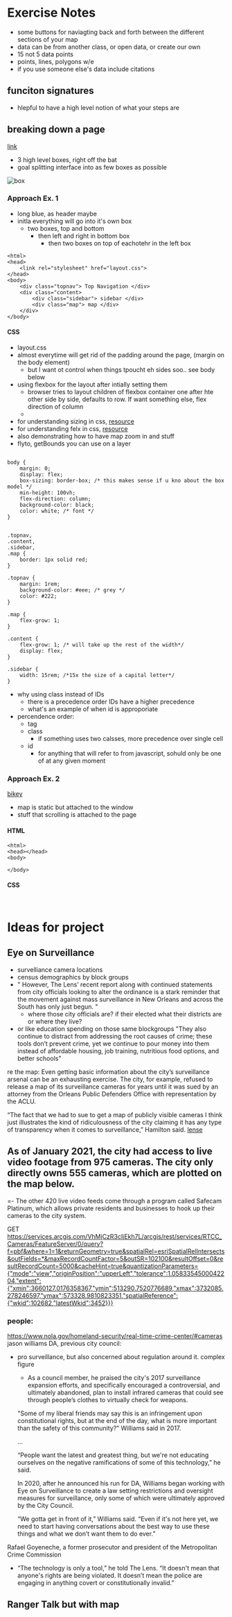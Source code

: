# Exercise Notes
- some buttons for naviagting back and forth between the different sections of your map
- data can be from another class, or open data, or create our own
- 15 not 5 data points
- points, lines, polygons w/e
- if you use someone else's data include citations


## funciton signatures 
- hlepful to have a high level notion of what your steps are 

## breaking down a page
[link](https://sabrinasmlee.github.io/exploratory_page/home.html)

- 3 high level boxes, right off the bat
- goal splitting interface into as few boxes as possible


![box](box.PNG)

### Approach Ex. 1
- long blue, as header maybe
- initla everything will go into it's own box
  - two boxes, top and bottom
    - then left and right in bottom box
      - then two boxes on top of eachotehr in the left box 


```
<html>
<head>
    <link rel="stylesheet" href="layout.css">
</head>
<body>
    <div class="topnav"> Top Navigation </div>
    <div class="content> 
        <div class="sidebar"> sidebar </div>
        <div class="map"> map </div>
    </div>
</body>

```


#### CSS
- layout.css
- almost everytime will get rid of the padding around the page, (margin on the body element)
  - but  I want ot control when things tpoucht eh sides soo.. see body below
- using flexbox for the layout after intially setting them
  - browser tries to layout children of flexbox container one after hte other side by side, defaults to row. If want something else, flex direction of column
  - 
- for understanding sizing in css, [resource](https://css-tricks.com/the-css-box-model/)
- for understanding felx in css, [resource](https://css-tricks.com/snippets/css/a-guide-to-flexbox/)
- also demonstrating how to have map zoom in and stuff 
- flyto, getBounds you can use on a layer 


```

body {
    margin: 0;
    display: flex;
    box-sizing: border-box; /* this makes sense if u kno about the box model */
    min-height: 100vh;
    flex-direction: column;
    background-color: black;
    color: white; /* font */
}


.topnav,
.content,
.sidebar,
.map {
    border: 1px solid red;
}

.topnav {
    margin: 1rem;
    background-color: #eee; /* grey */
    color: #222; 
}

.map {
    flex-grow: 1;
}

.content {
    flex-grow: 1; /* will take up the rest of the width*/
    display: flex;
}

.sidebar {
    width: 15rem; /*15x the size of a capital letter*/
}

```
- why using class instead of IDs 
  - there is a precedence order IDs have a higher precedence 
  - what's an example of when id is approporiate
- percendence order:
  - tag
  - class
    - if something uses two calsses, more precedence over single cell
  - id
    - for anything that will refer to from javascript, sohuld only be one of at any given moment 

### Approach Ex. 2

[bikey](https://www.dvrpc.org/webmaps/bike-lts/analysis/)
 - map is static but attached to the window
 - stuff that scrolling is attached to the page

#### HTML

```
<html>
<head></head>
<body>

</body>

```

#### CSS 

```


```

# Ideas for project
## Eye on Surveillance
- survelliance camera locations
- census demographics by block groups
- " However, The Lens’ recent report along with continued statements from city officials looking to alter the ordinance is a stark reminder that the movement against mass surveillance in New Orleans and across the South has only just begun. "
  - where those city officials are? if their elected what their districts are or where they live?
- or like education spending on those same blockgroups "They also continue to distract from addressing the root causes of crime; these tools don’t prevent crime, yet we continue to pour money into them instead of affordable housing, job training, nutritious food options, and better schools"


re the map: 
Even getting basic information about the city’s surveillance arsenal can be an exhausting exercise. The city, for example, refused to release a map of its surveillance cameras for years until it was sued by an attorney from the Orleans Public Defenders Office with representation by the ACLU.

“The fact that we had to sue to get a map of publicly visible cameras I think just illustrates the kind of ridiculousness of the city claiming it has any type of transparency when it comes to surveillance,” Hamilton said. [lense](https://surveillance.thelensnola.org/)

## As of January 2021, the city had access to live video footage from 975 cameras. The city only directly owns 555 cameras, which are plotted on the map below.
=- The other 420 live video feeds come through a program called Safecam Platinum, which allows private residents and businesses to hook up their cameras to the city system.

GET
	https://services.arcgis.com/VhMjCzR3cIjEkh7L/arcgis/rest/services/RTCC_Cameras/FeatureServer/0/query?f=pbf&where=1=1&returnGeometry=true&spatialRel=esriSpatialRelIntersects&outFields=*&maxRecordCountFactor=5&outSR=102100&resultOffset=0&resultRecordCount=5000&cacheHint=true&quantizationParameters={"mode":"view","originPosition":"upperLeft","tolerance":1.0583354500042204,"extent":{"xmin":3660127.0176358367,"ymin":513290.7520776689,"xmax":3732085.278246597,"ymax":573328.9810823351,"spatialReference":{"wkid":102682,"latestWkid":3452}}}


 ### people:
 https://www.nola.gov/homeland-security/real-time-crime-center/#cameras
 jason williams DA, previous city council: 
 - pro surveillance, but also concerned about regulation around it. complex figure
   - As a council member, he praised the city's 2017 surveillance expansion efforts, and specifically encouraged a controversial, and ultimately abandoned, plan to install infrared cameras that could see through people’s clothes to virtually check for weapons.

    "Some of my liberal friends may say this is an infringement upon constitutional rights, but at the end of the day, what is more important than the safety of this community?” Williams said in 2017.   

    ...

    “People want the latest and greatest thing, but we're not educating ourselves on the negative ramifications of some of this technology,” he said.

    In 2020, after he announced his run for DA, Williams began working with Eye on Surveillance to create a law setting restrictions and oversight measures for surveillance, only some of which were ultimately approved by the City Council.

    “We gotta get in front of it,” Williams said. “Even if it's not here yet, we need to start having conversations about the best way to use these things and what we don’t want them to do ever.”

Rafael Goyeneche, a former prosecutor and president of the Metropolitan Crime Commission
  - “The technology is only a tool,” he told The Lens. “It doesn't mean that anyone's rights are being violated. It doesn’t mean the police are engaging in anything covert or constitutionally invalid.”


## Ranger Talk but with map
